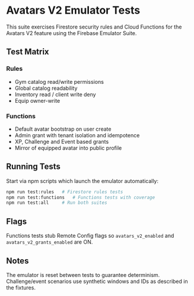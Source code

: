 # Avatars V2 Emulator Tests

This suite exercises Firestore security rules and Cloud Functions for the Avatars V2 feature using the Firebase Emulator Suite.

## Test Matrix

### Rules
- Gym catalog read/write permissions
- Global catalog readability
- Inventory read / client write deny
- Equip owner-write

### Functions
- Default avatar bootstrap on user create
- Admin grant with tenant isolation and idempotence
- XP, Challenge and Event based grants
- Mirror of equipped avatar into public profile

## Running Tests

Start via npm scripts which launch the emulator automatically:

```bash
npm run test:rules   # Firestore rules tests
npm run test:functions   # Functions tests with coverage
npm run test:all     # Run both suites
```

## Flags

Functions tests stub Remote Config flags so `avatars_v2_enabled` and `avatars_v2_grants_enabled` are ON.

## Notes

The emulator is reset between tests to guarantee determinism. Challenge/event scenarios use synthetic windows and IDs as described in the fixtures.
